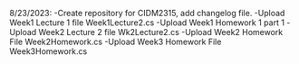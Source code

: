 8/23/2023: 
-Create repository for CIDM2315, add changelog file.
-Upload Week1 Lecture 1 file Week1Lecture2.cs
-Upload Week1 Homework 1 part 1
-Upload Week2 Lecture 2 file Wk2Lecture2.cs
-Upload Week2 Homework File Week2Homework.cs
-Upload Week3 Homework File Week3Homework.cs
